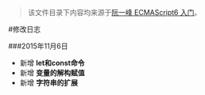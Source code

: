
> 该文件目录下内容均来源于[阮一峰 ECMAScript6 入门](http://es6.ruanyifeng.com/)。

#修改日志

###2015年11月6日
- 新增 **let和const命令**
- 新增 **变量的解构赋值**
- 新增 **字符串的扩展**